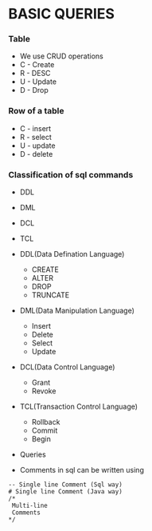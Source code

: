 # BASIC QUERIES

### Table

* We use CRUD operations 
* C - Create
* R - DESC
* U - Update
* D - Drop


### Row of a table

* C - insert
* R - select
* U - update
* D - delete

### Classification of sql commands

* DDL
* DML
* DCL
* TCL

* DDL(Data Defination Language)
    -   CREATE
    -   ALTER
    -   DROP
    -   TRUNCATE

* DML(Data Manipulation Language)
    -   Insert
    -   Delete
    -   Select
    -   Update

* DCL(Data Control Language)
    -   Grant
    -   Revoke

* TCL(Transaction Control Language)
    -   Rollback
    -   Commit
    -   Begin

* Queries
- Comments in sql can be written using
```
-- Single line Comment (Sql way)
# Single line Comment (Java way)
/*
 Multi-line 
 Comments
*/
```


